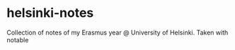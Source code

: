 # helsinki-notes
Collection of notes of my Erasmus year @ University of Helsinki. Taken with notable

